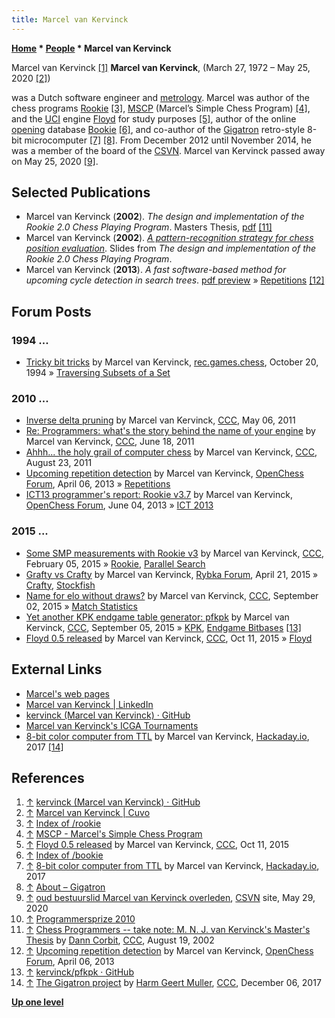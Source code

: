 ```yaml
---
title: Marcel van Kervinck
---
```

**[Home](Home "Home") \* [People](People "People") \* Marcel van Kervinck**



 [](https://github.com/kervinck) Marcel van Kervinck <a id="cite-note-1" href="#cite-ref-1">[1]</a> 
**Marcel van Kervinck**, (March 27, 1972 – May 25, 2020 <a id="cite-note-2" href="#cite-ref-2">[2]</a>)  

was a Dutch software engineer and [metrology](https://en.wikipedia.org/wiki/Metrology). Marcel was author of the chess programs [Rookie](Rookie "Rookie") <a id="cite-note-3" href="#cite-ref-3">[3]</a>, [MSCP](MSCP "MSCP") (Marcel’s Simple Chess Program) <a id="cite-note-4" href="#cite-ref-4">[4]</a>, and the [UCI](UCI "UCI") engine [Floyd](Floyd "Floyd") for study purposes <a id="cite-note-5" href="#cite-ref-5">[5]</a>, author of the online [opening](Opening "Opening") database [Bookie](index.php?title=Bookie&action=edit&redlink=1 "Bookie (page does not exist)") <a id="cite-note-6" href="#cite-ref-6">[6]</a>, and co-author of the [Gigatron](Hardware#Gigatron "Hardware") retro-style 8-bit microcomputer <a id="cite-note-7" href="#cite-ref-7">[7]</a> <a id="cite-note-8" href="#cite-ref-8">[8]</a>. From December 2012 until November 2014, he was a member of the board of the [CSVN](CSVN "CSVN"). 
Marcel van Kervinck passed away on May 25, 2020 <a id="cite-note-9" href="#cite-ref-9">[9]</a>.



## Selected Publications


* Marcel van Kervinck (**2002**). *The design and implementation of the Rookie 2.0 Chess Playing Program*. Masters Thesis, [pdf](http://alexandria.tue.nl/extra2/afstversl/wsk-i/kervinck2002.pdf) <a id="cite-note-11" href="#cite-ref-11">[11]</a>
* Marcel van Kervinck (**2002**). *[A pattern-recognition strategy for chess position evaluation](http://marcelk.net/thesis/talk-eval-rookie/sld001.htm)*. Slides from *The design and implementation of the Rookie 2.0 Chess Playing Program*.
* Marcel van Kervinck (**2013**). *A fast software-based method for upcoming cycle detection in search trees*. [pdf preview](http://marcelk.net/2013-04-06/paper/upcoming-rep-v2.pdf) » [Repetitions](Repetitions "Repetitions") <a id="cite-note-12" href="#cite-ref-12">[12]</a>


## Forum Posts


### 1994 ...


* [Tricky bit tricks](https://groups.google.com/d/msg/rec.games.chess/KnJvBnhgDKU/yCi5yBx18PQJ) by Marcel van Kervinck, [rec.games.chess](Computer_Chess_Forums "Computer Chess Forums"), October 20, 1994 » [Traversing Subsets of a Set](Traversing_Subsets_of_a_Set "Traversing Subsets of a Set")


### 2010 ...


* [Inverse delta pruning](http://www.talkchess.com/forum/viewtopic.php?t=38997) by Marcel van Kervinck, [CCC](CCC "CCC"), May 06, 2011
* [Re: Programmers: what's the story behind the name of your engine](http://www.talkchess.com/forum/viewtopic.php?topic_view=threads&p=410664&t=39407) by Marcel van Kervinck, [CCC](CCC "CCC"), June 18, 2011
* [Ahhh... the holy grail of computer chess](http://www.talkchess.com/forum/viewtopic.php?t=40166) by Marcel van Kervinck, [CCC](CCC "CCC"), August 23, 2011
* [Upcoming repetition detection](http://www.open-chess.org/viewtopic.php?f=5&t=2300) by Marcel van Kervinck, [OpenChess Forum](Computer_Chess_Forums "Computer Chess Forums"), April 06, 2013 » [Repetitions](Repetitions "Repetitions")
* [ICT13 programmer's report: Rookie v3.7](http://www.open-chess.org/viewtopic.php?f=3&t=2336) by Marcel van Kervinck, [OpenChess Forum](Computer_Chess_Forums "Computer Chess Forums"), June 04, 2013 » [ICT 2013](ICT_2013 "ICT 2013")


### 2015 ...


* [Some SMP measurements with Rookie v3](http://www.talkchess.com/forum/viewtopic.php?t=55224) by Marcel van Kervinck, [CCC](CCC "CCC"), February 05, 2015 » [Rookie](Rookie "Rookie"), [Parallel Search](Parallel_Search "Parallel Search")
* [Grafty vs Crafty](http://rybkaforum.net/cgi-bin/rybkaforum/topic_show.pl?tid=30107) by Marcel van Kervinck, [Rybka Forum](Computer_Chess_Forums "Computer Chess Forums"), April 21, 2015 » [Crafty](Crafty "Crafty"), [Stockfish](Stockfish "Stockfish")
* [Name for elo without draws?](http://www.talkchess.com/forum/viewtopic.php?t=57482) by Marcel van Kervinck, [CCC](CCC "CCC"), September 02, 2015 » [Match Statistics](Match_Statistics "Match Statistics")
* [Yet another KPK endgame table generator: pfkpk](http://www.talkchess.com/forum/viewtopic.php?t=57517) by Marcel van Kervinck, [CCC](CCC "CCC"), September 05, 2015 » [KPK](KPK "KPK"), [Endgame Bitbases](Endgame_Bitbases "Endgame Bitbases") <a id="cite-note-13" href="#cite-ref-13">[13]</a>
* [Floyd 0.5 released](http://www.talkchess.com/forum/viewtopic.php?t=57913) by Marcel van Kervinck, [CCC](CCC "CCC"), Oct 11, 2015 » [Floyd](Floyd "Floyd")


## External Links


* [Marcel's web pages](https://marcelk.net/)
* [Marcel van Kervinck | LinkedIn](https://www.linkedin.com/in/kervinck/)
* [kervinck (Marcel van Kervinck) · GitHub](https://github.com/kervinck)
* [Marcel van Kervinck's ICGA Tournaments](https://www.game-ai-forum.org/icga-tournaments/person.php?id=798)
* [8-bit color computer from TTL](https://hackaday.io/project/20781-8-bit-color-computer-from-ttl) by Marcel van Kervinck, [Hackaday.io](https://en.wikipedia.org/wiki/Hackaday), 2017 <a id="cite-note-14" href="#cite-ref-14">[14]</a>


## References


1. <a id="cite-ref-1" href="#cite-note-1">↑</a> [kervinck (Marcel van Kervinck) · GitHub](https://github.com/kervinck)
2. <a id="cite-ref-2" href="#cite-note-2">↑</a> [Marcel van Kervinck | Cuvo](https://www.cuvo.nl/condoleren/marcel-van-kervinck)
3. <a id="cite-ref-3" href="#cite-note-3">↑</a> [Index of /rookie](http://marcelk.net/rookie/)
4. <a id="cite-ref-4" href="#cite-note-4">↑</a> [MSCP - Marcel's Simple Chess Program](https://marcelk.net/mscp/)
5. <a id="cite-ref-5" href="#cite-note-5">↑</a> [Floyd 0.5 released](http://www.talkchess.com/forum/viewtopic.php?t=57913) by Marcel van Kervinck, [CCC](CCC "CCC"), Oct 11, 2015
6. <a id="cite-ref-6" href="#cite-note-6">↑</a> [Index of /bookie](https://marcelk.net/bookie/)
7. <a id="cite-ref-7" href="#cite-note-7">↑</a> [8-bit color computer from TTL](https://hackaday.io/project/20781-8-bit-color-computer-from-ttl) by Marcel van Kervinck, [Hackaday.io](https://en.wikipedia.org/wiki/Hackaday), 2017
8. <a id="cite-ref-8" href="#cite-note-8">↑</a> [About – Gigatron](https://gigatron.io/?page_id=17)
9. <a id="cite-ref-9" href="#cite-note-9">↑</a> [oud bestuurslid Marcel van Kervinck overleden](https://www.csvn.nl/index.php/2-uncategorised/863-oud-bestuurslid-marcel-van-kervinck-overleden), [CSVN](CSVN "CSVN") site, May 29, 2020
10. <a id="cite-ref-10" href="#cite-note-10">↑</a> [Programmersprize 2010](http://www.csvn.nl/index.php?option=com_content&view=article&id=468%3Arules-programmersprize&catid=51%3Atoernooien&Itemid=28&lang=en)
11. <a id="cite-ref-11" href="#cite-note-11">↑</a> [Chess Programmers -- take note: M. N. J. van Kervinck's Master's Thesis](https://www.stmintz.com/ccc/index.php?id=246260) by [Dann Corbit](Dann_Corbit "Dann Corbit"), [CCC](CCC "CCC"), August 19, 2002
12. <a id="cite-ref-12" href="#cite-note-12">↑</a> [Upcoming repetition detection](http://www.open-chess.org/viewtopic.php?f=5&t=2300) by Marcel van Kervinck, [OpenChess Forum](Computer_Chess_Forums "Computer Chess Forums"), April 06, 2013
13. <a id="cite-ref-13" href="#cite-note-13">↑</a> [kervinck/pfkpk · GitHub](https://github.com/kervinck/pfkpk)
14. <a id="cite-ref-14" href="#cite-note-14">↑</a> [The Gigatron project](http://www.talkchess.com/forum/viewtopic.php?t=65905) by [Harm Geert Muller](Harm_Geert_Muller "Harm Geert Muller"), [CCC](CCC "CCC"), December 06, 2017

**[Up one level](People "People")**







 
